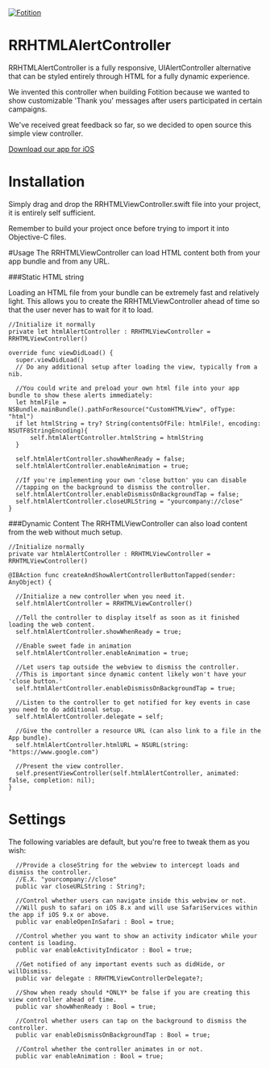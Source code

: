 
<a href="https://www.fotition.com">
<img border="0" alt="Fotition" src="https://d3qqfrlk1o70jf.cloudfront.net/site/img/logo-square.png" >
</a>

# RRHTMLAlertController
RRHTMLAlertController is a fully responsive, UIAlertController alternative that can be styled entirely through HTML for a fully dynamic experience.

We invented this controller when building Fotition because we wanted to show customizable 'Thank you' messages after users participated in certain campaigns.

We've received great feedback so far, so we decided to open source this simple view controller.

[Download our app for iOS](https://itunes.apple.com/us/app/fotition-social-change-made/id960913360?mt=8)


# Installation

Simply drag and drop the RRHTMLViewController.swift file into your project, it is entirely self sufficient.

Remember to build your project once before trying to import it into Objective-C files.

#Usage
The RRHTMLViewController can load HTML content both from your app bundle and from any URL.

###Static HTML string

Loading an HTML file from your bundle can be extremely fast and relatively light.
This allows you to create the RRHTMLViewController ahead of time so that the user never has to wait for it to load.

````
//Initialize it normally
private let htmlAlertController : RRHTMLViewController = RRHTMLViewController()
````
````
override func viewDidLoad() {
  super.viewDidLoad()
  // Do any additional setup after loading the view, typically from a nib.

  //You could write and preload your own html file into your app bundle to show these alerts immediately:
  let htmlFile = NSBundle.mainBundle().pathForResource("CustomHTMLView", ofType: "html")
  if let htmlString = try? String(contentsOfFile: htmlFile!, encoding: NSUTF8StringEncoding){
      self.htmlAlertController.htmlString = htmlString
  }

  self.htmlAlertController.showWhenReady = false;
  self.htmlAlertController.enableAnimation = true;
  
  //If you're implementing your own 'close button' you can disable
  //tapping on the background to dismiss the controller.
  self.htmlAlertController.enableDismissOnBackgroundTap = false;
  self.htmlAlertController.closeURLString = "yourcompany://close"
}
````

###Dynamic Content
The RRHTMLViewController can also load content from the web without much setup.

````
//Initialize normally
private var htmlAlertController : RRHTMLViewController = RRHTMLViewController()
````
````
@IBAction func createAndShowAlertControllerButtonTapped(sender: AnyObject) {
  
  //Initialize a new controller when you need it.
  self.htmlAlertController = RRHTMLViewController()

  //Tell the controller to display itself as soon as it finished loading the web content.
  self.htmlAlertController.showWhenReady = true;

  //Enable sweet fade in animation
  self.htmlAlertController.enableAnimation = true;

  //Let users tap outside the webview to dismiss the controller.
  //This is important since dynamic content likely won't have your 'close button.'
  self.htmlAlertController.enableDismissOnBackgroundTap = true;

  //Listen to the controller to get notified for key events in case you need to do additional setup.
  self.htmlAlertController.delegate = self;

  //Give the controller a resource URL (can also link to a file in the App bundle).
  self.htmlAlertController.htmlURL = NSURL(string: "https://www.google.com")

  //Present the view controller.
  self.presentViewController(self.htmlAlertController, animated: false, completion: nil);
}
````



# Settings
The following variables are default, but you're free to tweak them as you wish:
````
  //Provide a closeString for the webview to intercept loads and dismiss the controller.
  //E.X. "yourcompany://close"
  public var closeURLString : String?;

  //Control whether users can navigate inside this webview or not.
  //Will push to safari on iOS 8.x and will use SafariServices within the app if iOS 9.x or above.
  public var enableOpenInSafari : Bool = true;

  //Control whether you want to show an activity indicator while your content is loading.
  public var enableActivityIndicator : Bool = true;

  //Get notified of any important events such as didHide, or willDismiss.
  public var delegate : RRHTMLViewControllerDelegate?;

  //Show when ready should *ONLY* be false if you are creating this view controller ahead of time.
  public var showWhenReady : Bool = true;

  //Control whether users can tap on the background to dismiss the controller.
  public var enableDismissOnBackgroundTap : Bool = true;

  //Control whether the controller animates in or not.
  public var enableAnimation : Bool = true;
````
